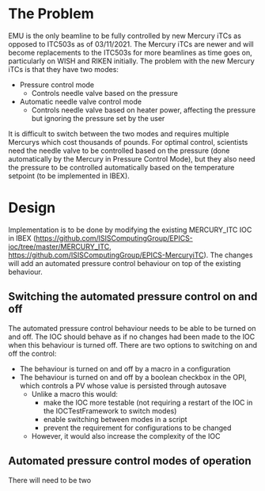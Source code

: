 # The Problem

EMU is the only beamline to be fully controlled by new Mercury iTCs as opposed to ITC503s as of 03/11/2021. The Mercury iTCs are newer and will become replacements to the ITC503s for more beamlines as time goes on, particularly on WISH and RIKEN initially. The problem with the new Mercury iTCs is that they have two modes:

- Pressure control mode
  - Controls needle valve based on the pressure
- Automatic needle valve control mode
  - Controls needle valve based on heater power, affecting the pressure but ignoring the pressure set by the user

It is difficult to switch between the two modes and requires multiple Mercurys which cost thousands of pounds. For optimal control, scientists need the needle valve to be controlled based on the pressure (done automatically by the Mercury in Pressure Control Mode), but they also need the pressure to be controlled automatically based on the temperature setpoint (to be implemented in IBEX).

# Design

Implementation is to be done by modifying the existing MERCURY_ITC IOC in IBEX (https://github.com/ISISComputingGroup/EPICS-ioc/tree/master/MERCURY_ITC, https://github.com/ISISComputingGroup/EPICS-MercuryiTC). The changes will add an automated pressure control behaviour on top of the existing behaviour.

## Switching the automated pressure control on and off

The automated pressure control behaviour needs to be able to be turned on and off. The IOC should behave as if no changes had been made to the IOC when this behaviour is turned off. There are two options to switching on and off the control:

- The behaviour is turned on and off by a macro in a configuration
- The behaviour is turned on and off by a boolean checkbox in the OPI, which controls a PV whose value is persisted through autosave
  - Unlike a macro this would:
    - make the IOC more testable (not requiring a restart of the IOC in the IOCTestFramework to switch modes)
    - enable switching between modes in a script
    - prevent the requirement for configurations to be changed
  - However, it would also increase the complexity of the IOC


## Automated pressure control modes of operation

There will need to be two 